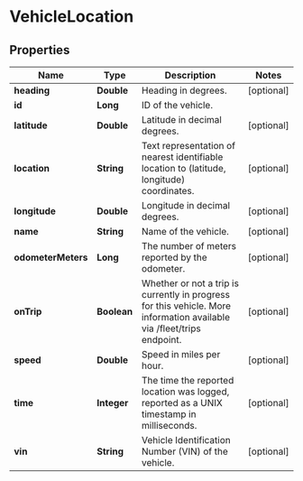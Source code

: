 
# VehicleLocation

## Properties
Name | Type | Description | Notes
------------ | ------------- | ------------- | -------------
**heading** | **Double** | Heading in degrees. |  [optional]
**id** | **Long** | ID of the vehicle. | 
**latitude** | **Double** | Latitude in decimal degrees. |  [optional]
**location** | **String** | Text representation of nearest identifiable location to (latitude, longitude) coordinates. |  [optional]
**longitude** | **Double** | Longitude in decimal degrees. |  [optional]
**name** | **String** | Name of the vehicle. |  [optional]
**odometerMeters** | **Long** | The number of meters reported by the odometer. |  [optional]
**onTrip** | **Boolean** | Whether or not a trip is currently in progress for this vehicle. More information available via /fleet/trips endpoint. |  [optional]
**speed** | **Double** | Speed in miles per hour. |  [optional]
**time** | **Integer** | The time the reported location was logged, reported as a UNIX timestamp in milliseconds. |  [optional]
**vin** | **String** | Vehicle Identification Number (VIN) of the vehicle. |  [optional]



